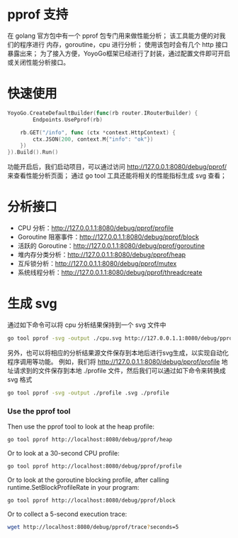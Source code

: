 # pprof 支持
在 golang 官方包中有一个 pprof 包专门用来做性能分析； 该工具能方便的对我们的程序进行 内存，goroutine，cpu 进行分析； 使用该包时会有几个 http 接口暴露出来； 为了接入方便，YoyoGo框架已经进行了封装，通过配置文件即可开启或关闭性能分析接口。
# 快速使用
```go
YoyoGo.CreateDefaultBuilder(func(rb router.IRouterBuilder) {
        Endpoints.UsePprof(rb)

	rb.GET("/info", func (ctx *context.HttpContext) {
		ctx.JSON(200, context.M{"info": "ok"})
	})
}).Build().Run()
```
功能开启后，我们启动项目，可以通过访问 http://127.0.0.1:8080/debug/pprof/ 来查看性能分析页面； 通过 go tool 工具还能将相关的性能指标生成 svg 查看；

# 分析接口
* CPU 分析：http://127.0.0.1.1:8080/debug/pprof/profile 
* Goroutine 阻塞事件：http://127.0.0.1.1:8080/debug/pprof/block 
* 活跃的 Goroutine：http://127.0.0.1.1:8080/debug/pprof/goroutine 
* 堆内存分类分析：http://127.0.0.1.1:8080/debug/pprof/heap 
* 互斥锁分析：http://127.0.0.1.1:8080/debug/pprof/mutex 
* 系统线程分析：http://127.0.0.1.1:8080/debug/pprof/threadcreate

# 生成 svg
通过如下命令可以将 cpu 分析结果保持到一个 svg 文件中
```bash
go tool pprof -svg -output ./cpu.svg http://127.0.0.1.1:8080/debug/pprof/profile
```
另外，也可以将相应的分析结果源文件保存到本地后进行svg生成，以实现自动化程序调用等功能。 例如，我们将 http://127.0.0.1.1:8080/debug/pprof/profile 地址请求到的文件保存到本地 ./profile 文件，然后我们可以通过如下命令来转换成 svg 格式
```bash
go tool pprof -svg -output ./profile .svg ./profile 
```


### Use the pprof tool

Then use the pprof tool to look at the heap profile:

```bash
go tool pprof http://localhost:8080/debug/pprof/heap
```

Or to look at a 30-second CPU profile:

```bash
go tool pprof http://localhost:8080/debug/pprof/profile
```

Or to look at the goroutine blocking profile, after calling runtime.SetBlockProfileRate in your program:

```bash
go tool pprof http://localhost:8080/debug/pprof/block
```

Or to collect a 5-second execution trace:

```bash
wget http://localhost:8080/debug/pprof/trace?seconds=5
```

